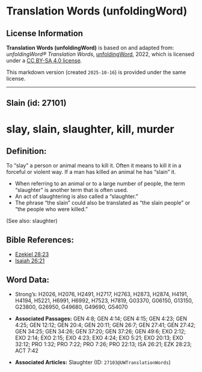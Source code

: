 # Translation Words (unfoldingWord)

## License Information

**Translation Words (unfoldingWord)** is based on and adapted from: _unfoldingWord® Translation Words_, [unfoldingWord](https://unfoldingword.org/utw), 2022, which is licensed under a [CC BY-SA 4.0 license](https://creativecommons.org/licenses/by-sa/4.0/legalcode.en).

This markdown version (created `2025-10-16`) is provided under the same license.



--------------------------------

## Slain (id: 27101)

slay, slain, slaughter, kill, murder
====================================

Definition:
-----------

To “slay” a person or animal means to kill it. Often it means to kill it in a forceful or violent way. If a man has killed an animal he has “slain” it.

* When referring to an animal or to a large number of people, the term “slaughter” is another term that is often used.
* An act of slaughtering is also called a “slaughter.”
* The phrase “the slain” could also be translated as “the slain people” or “the people who were killed.”

(See also: slaughter)

Bible References:
-----------------

* [Ezekiel 28:23](https://ref.ly/Ezek28:23)
* [Isaiah 26:21](https://ref.ly/Isa26:21)

Word Data:
----------

* Strong’s: H2026, H2076, H2491, H2717, H2763, H2873, H2874, H4191, H4194, H5221, H6991, H6992, H7523, H7819, G03370, G06150, G13150, G23800, G26950, G49680, G49690, G54070

* **Associated Passages:** GEN 4:8; GEN 4:14; GEN 4:15; GEN 4:23; GEN 4:25; GEN 12:12; GEN 20:4; GEN 20:11; GEN 26:7; GEN 27:41; GEN 27:42; GEN 34:25; GEN 34:26; GEN 37:20; GEN 37:26; GEN 49:6; EXO 2:12; EXO 2:14; EXO 2:15; EXO 4:23; EXO 4:24; EXO 5:21; EXO 20:13; EXO 32:12; PRO 1:32; PRO 7:22; PRO 7:26; PRO 22:13; ISA 26:21; EZK 28:23; ACT 7:42
* **Associated Articles:** Slaughter (ID: `27103@UWTranslationWords`)

